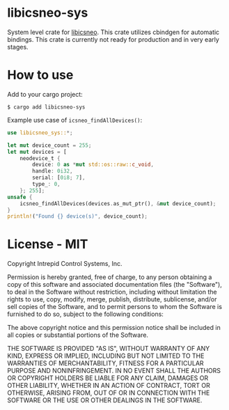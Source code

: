 libicsneo-sys
===

System level crate for [libicsneo](https://github.com/intrepidcs/libicsneo). This crate utilizes cbindgen for automatic bindings. This crate is currently not ready for production and in very early stages.


How to use
===

Add to your cargo project:
```
$ cargo add libicsneo-sys
```

Example use case of `icsneo_findAllDevices()`:
```rust
use libicsneo_sys::*;

let mut device_count = 255;
let mut devices = [
    neodevice_t {
        device: 0 as *mut std::os::raw::c_void,
        handle: 0i32,
        serial: [0i8; 7],
        type_: 0,
    }; 255];
unsafe {
    icsneo_findAllDevices(devices.as_mut_ptr(), &mut device_count);
}
println!("Found {} device(s)", device_count);
```

License - MIT
===
Copyright Intrepid Control Systems, Inc.

Permission is hereby granted, free of charge, to any person obtaining a copy of this software and associated documentation files (the "Software"), to deal in the Software without restriction, including without limitation the rights to use, copy, modify, merge, publish, distribute, sublicense, and/or sell copies of the Software, and to permit persons to whom the Software is furnished to do so, subject to the following conditions:

The above copyright notice and this permission notice shall be included in all copies or substantial portions of the Software.

THE SOFTWARE IS PROVIDED "AS IS", WITHOUT WARRANTY OF ANY KIND, EXPRESS OR IMPLIED, INCLUDING BUT NOT LIMITED TO THE WARRANTIES OF MERCHANTABILITY, FITNESS FOR A PARTICULAR PURPOSE AND NONINFRINGEMENT. IN NO EVENT SHALL THE AUTHORS OR COPYRIGHT HOLDERS BE LIABLE FOR ANY CLAIM, DAMAGES OR OTHER LIABILITY, WHETHER IN AN ACTION OF CONTRACT, TORT OR OTHERWISE, ARISING FROM, OUT OF OR IN CONNECTION WITH THE SOFTWARE OR THE USE OR OTHER DEALINGS IN THE SOFTWARE.
